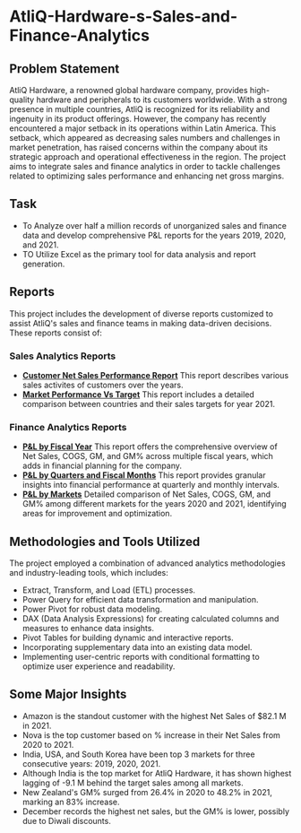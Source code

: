 # AtliQ-Hardware-s-Sales-and-Finance-Analytics
## Problem Statement
AtliQ Hardware, a renowned global hardware company, provides high-quality hardware and peripherals to its customers worldwide. With a strong presence in multiple countries, AtliQ is recognized for its reliability and ingenuity in its product offerings. However, the company has recently encountered a major setback in its operations within Latin America. This setback, which appeared as decreasing sales numbers and challenges in market penetration, has raised concerns within the company about its strategic approach and operational effectiveness in the region.
The project aims to integrate sales and finance analytics in order to tackle challenges related to optimizing sales performance and enhancing net gross margins.

## Task
- To Analyze over half a million records of unorganized sales and finance data and develop comprehensive P&L reports for the years 2019, 2020, and 2021.
- TO Utilize Excel as the primary tool for data analysis and report generation.

## Reports
This project includes the development of diverse reports customized to assist AtliQ's sales and finance teams in making data-driven decisions. These reports consist of:

### Sales Analytics Reports
- **[Customer Net Sales Performance Report](https://github.com/MadhuSainani/AtliQ-Hardware-s-Sales-and-Finance-Analytics/blob/main/Customer%20Net%20Sales%20Perofrmance%20Report.pdf)** This report describes various sales activites of customers over the years. 
- **[Market Performance Vs Target](https://github.com/MadhuSainani/AtliQ-Hardware-s-Sales-and-Finance-Analytics/blob/main/Market%20Performance%20in%202021.pdf)** This report includes a detailed comparison between countries and their sales targets for year 2021. 

### Finance Analytics Reports

- **[P&L by Fiscal Year](https://github.com/MadhuSainani/AtliQ-Hardware-s-Sales-and-Finance-Analytics/blob/main/P%26L%20by%20FY.pdf)** This report offers the comprehensive overview of Net Sales, COGS, GM, and GM% across multiple fiscal years, which adds in financial planning for the company.
- **[P&L by Quarters and Fiscal Months](https://github.com/MadhuSainani/AtliQ-Hardware-s-Sales-and-Finance-Analytics/blob/main/P%26L%20by%20Quarters%20and%20Months.pdf)** This report provides granular insights into financial performance at quarterly and monthly intervals.
- **[P&L by Markets](https://github.com/MadhuSainani/AtliQ-Hardware-s-Sales-and-Finance-Analytics/blob/main/P%26L%20by%20Market.pdf)** Detailed comparison of Net Sales, COGS, GM, and GM% among different markets for the years 2020 and 2021, identifying areas for improvement and optimization.

## Methodologies and Tools Utilized

The project employed a combination of advanced analytics methodologies and industry-leading tools, which includes:

- Extract, Transform, and Load (ETL) processes.
- Power Query for efficient data transformation and manipulation.
- Power Pivot for robust data modeling.
- DAX (Data Analysis Expressions) for creating calculated columns and measures to enhance data insights.
- Pivot Tables for building dynamic and interactive reports.
- Incorporating supplementary data into an existing data model.
- Implementing user-centric reports with conditional formatting to optimize user experience and readability.

## Some Major Insights
- Amazon is the standout customer with the highest Net Sales of $82.1 M in 2021.
- Nova is the top customer based on % increase in their Net Sales from 2020 to 2021.
- India, USA, and South Korea have been top 3 markets for three consecutive years: 2019, 2020, 2021.
- Although India is the top market for AtliQ Hardware, it has shown highest lagging of -9.1 M behind the target sales among all markets.
- New Zealand's GM% surged from 26.4% in 2020 to 48.2% in 2021, marking an 83% increase.
- December records the highest net sales, but the GM% is lower, possibly due to Diwali discounts.






